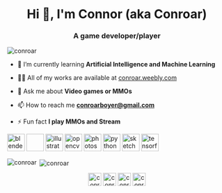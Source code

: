 <h1 align="center">Hi 👋, I'm Connor (aka Conroar)</h1>
<h3 align="center">A game developer/player</h3>

<p align="left"> <img src="https://komarev.com/ghpvc/?username=conroar" alt="conroar" /> </p>

- 🌱 I’m currently learning **Artificial Intelligence and Machine Learning**

- 👨‍💻 All of my works are available at [conroar.weebly.com](https://conroar.weebly.com/)

- 💬 Ask me about **Video games or MMOs**

- 📫 How to reach me **conroarboyer@gmail.com**

- ⚡ Fun fact **I play MMOs and Stream**

<p align="left">
<img src="https://download.blender.org/branding/community/blender_community_badge_white.svg" alt="blender" width="40" height="40"/> <img width="40" height="40"/> <img src="https://www.vectorlogo.zone/logos/adobe_illustrator/adobe_illustrator-icon.svg" alt="illustrator" width="40" height="40"/> <img src="https://www.vectorlogo.zone/logos/opencv/opencv-icon.svg" alt="opencv" width="40" height="40"/> <img src="https://devicons.github.io/devicon/devicon.git/icons/photoshop/photoshop-plain.svg" alt="photoshop" width="40" height="40"/> <img src="https://devicons.github.io/devicon/devicon.git/icons/python/python-original.svg" alt="python" width="40" height="40"/> <img src="https://www.vectorlogo.zone/logos/sketchapp/sketchapp-icon.svg" alt="sketch" width="40" height="40"/> <img src="https://www.vectorlogo.zone/logos/tensorflow/tensorflow-icon.svg" alt="tensorflow" width="40" height="40"/></p>

<p><img align="left" src="https://github-readme-stats.vercel.app/api/top-langs/?username=conroar&layout=compact&hide=html" alt="conroar" /></p>

<p>&nbsp;<img align="center" src="https://github-readme-stats.vercel.app/api?username=conroar&show_icons=true" alt="conroar" /></p>

<p align="center">
<a href="https://twitter.com/conroar_boyer" target="blank"><img align="center" src="https://cdn.jsdelivr.net/npm/simple-icons@3.0.1/icons/twitter.svg" alt="conroar_boyer" height="30" width="30" /></a>
<a href="https://linkedin.com/in/connor-boyer-a74799184" target="blank"><img align="center" src="https://cdn.jsdelivr.net/npm/simple-icons@3.0.1/icons/linkedin.svg" alt="conroar" height="30" width="30" /></a>
<a href="https://instagram.com/conroarb" target="blank"><img align="center" src="https://cdn.jsdelivr.net/npm/simple-icons@3.0.1/icons/instagram.svg" alt="conroarb" height="30" width="30" /></a>
<a href="https://www.youtube.com/c/conroar" target="blank"><img align="center" src="https://cdn.jsdelivr.net/npm/simple-icons@3.0.1/icons/youtube.svg" alt="conroar" height="30" width="30" /></a>
</p>
